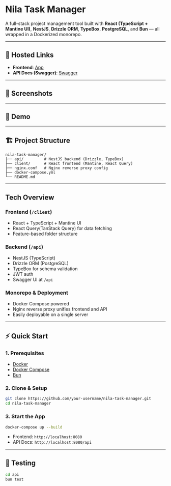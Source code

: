 # Nila Task Manager

A full-stack project management tool built with **React (TypeScript + Mantine UI)**, **NestJS**, **Drizzle ORM**, **TypeBox**, **PostgreSQL**, and **Bun** — all wrapped in a Dockerized monorepo.

---

## 🚀 Hosted Links

- **Frontend**: [App](http://172.236.14.205:8080/)
- **API Docs (Swagger)**: [Swagger](http://172.236.14.205:8080/api)

---

## 📸 Screenshots

<!-- Add screenshots here -->
<!-- Example: ![Dashboard](./screenshots/dashboard.png) -->

---

## 🎥 Demo

<!-- Add demo video link here -->
<!-- Example: [Watch Demo](https://youtu.be/your-demo-link) -->

---

## 🏗️ Project Structure

```
nila-task-manager/
├── api/         # NestJS backend (Drizzle, TypeBox)
├── client/      # React frontend (Mantine, React Query)
├── nginx.conf   # Nginx reverse proxy config
├── docker-compose.yml
└── README.md
```

---

## Tech Overview

### Frontend (`/client`)

- React + TypeScript + Mantine UI
- React Query(TanStack Query) for data fetching
- Feature-based folder structure

### Backend (`/api`)

- NestJS (TypeScript)
- Drizzle ORM (PostgreSQL)
- TypeBox for schema validation
- JWT auth
- Swagger UI at `/api`

### Monorepo & Deployment

- Docker Compose powered
- Nginx reverse proxy unifies frontend and API
- Easily deployable on a single server

---

## ⚡️ Quick Start

### 1. Prerequisites

- [Docker](https://docs.docker.com/get-docker/)
- [Docker Compose](https://docs.docker.com/compose/)
- [Bun](https://bun.sh/)

### 2. Clone & Setup

```bash
git clone https://github.com/your-username/nila-task-manager.git
cd nila-task-manager
```

### 3. Start the App

```bash
docker-compose up --build
```

- Frontend: `http://localhost:8080`
- API Docs: `http://localhost:8080/api`

---

## 🧪 Testing

```bash
cd api
bun test
```
